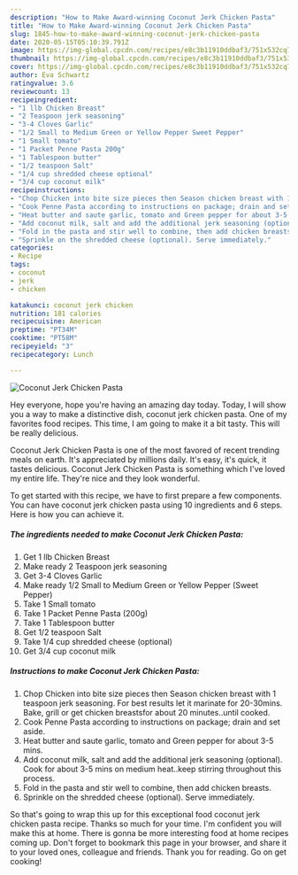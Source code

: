 ```yaml
---
description: "How to Make Award-winning Coconut Jerk Chicken Pasta"
title: "How to Make Award-winning Coconut Jerk Chicken Pasta"
slug: 1845-how-to-make-award-winning-coconut-jerk-chicken-pasta
date: 2020-05-15T05:10:39.791Z
image: https://img-global.cpcdn.com/recipes/e8c3b11910ddbaf3/751x532cq70/coconut-jerk-chicken-pasta-recipe-main-photo.jpg
thumbnail: https://img-global.cpcdn.com/recipes/e8c3b11910ddbaf3/751x532cq70/coconut-jerk-chicken-pasta-recipe-main-photo.jpg
cover: https://img-global.cpcdn.com/recipes/e8c3b11910ddbaf3/751x532cq70/coconut-jerk-chicken-pasta-recipe-main-photo.jpg
author: Eva Schwartz
ratingvalue: 3.6
reviewcount: 13
recipeingredient:
- "1 llb Chicken Breast"
- "2 Teaspoon jerk seasoning"
- "3-4 Cloves Garlic"
- "1/2 Small to Medium Green or Yellow Pepper Sweet Pepper"
- "1 Small tomato"
- "1 Packet Penne Pasta 200g"
- "1 Tablespoon butter"
- "1/2 teaspoon Salt"
- "1/4 cup shredded cheese optional"
- "3/4 cup coconut milk"
recipeinstructions:
- "Chop Chicken into bite size pieces then Season chicken breast with 1 teaspoon jerk seasoning. For best results let it marinate for 20-30mins. Bake, grill or get chicken breastsfor about 20 minutes..until cooked."
- "Cook Penne Pasta according to instructions on package; drain and set aside."
- "Heat butter and saute garlic, tomato and Green pepper for about 3-5 mins."
- "Add coconut milk, salt and add the additional jerk seasoning (optional). Cook for about 3-5 mins on medium heat..keep stirring throughout this process."
- "Fold in the pasta and stir well to combine, then add chicken breasts."
- "Sprinkle on the shredded cheese (optional). Serve immediately."
categories:
- Recipe
tags:
- coconut
- jerk
- chicken

katakunci: coconut jerk chicken 
nutrition: 181 calories
recipecuisine: American
preptime: "PT34M"
cooktime: "PT58M"
recipeyield: "3"
recipecategory: Lunch

---
```



![Coconut Jerk Chicken Pasta](https://img-global.cpcdn.com/recipes/e8c3b11910ddbaf3/751x532cq70/coconut-jerk-chicken-pasta-recipe-main-photo.jpg)

Hey everyone, hope you're having an amazing day today. Today, I will show you a way to make a distinctive dish, coconut jerk chicken pasta. One of my favorites food recipes. This time, I am going to make it a bit tasty. This will be really delicious.

Coconut Jerk Chicken Pasta is one of the most favored of recent trending meals on earth. It's appreciated by millions daily. It's easy, it's quick, it tastes delicious. Coconut Jerk Chicken Pasta is something which I've loved my entire life. They're nice and they look wonderful.




To get started with this recipe, we have to first prepare a few components. You can have coconut jerk chicken pasta using 10 ingredients and 6 steps. Here is how you can achieve it.

<!--inarticleads1-->

##### The ingredients needed to make Coconut Jerk Chicken Pasta:

1. Get 1 llb Chicken Breast
1. Make ready 2 Teaspoon jerk seasoning
1. Get 3-4 Cloves Garlic
1. Make ready 1/2 Small to Medium Green or Yellow Pepper (Sweet Pepper)
1. Take 1 Small tomato
1. Take 1 Packet Penne Pasta (200g)
1. Take 1 Tablespoon butter
1. Get 1/2 teaspoon Salt
1. Take 1/4 cup shredded cheese (optional)
1. Get 3/4 cup coconut milk




<!--inarticleads2-->

##### Instructions to make Coconut Jerk Chicken Pasta:

1. Chop Chicken into bite size pieces then Season chicken breast with 1 teaspoon jerk seasoning. For best results let it marinate for 20-30mins. Bake, grill or get chicken breastsfor about 20 minutes..until cooked.
1. Cook Penne Pasta according to instructions on package; drain and set aside.
1. Heat butter and saute garlic, tomato and Green pepper for about 3-5 mins.
1. Add coconut milk, salt and add the additional jerk seasoning (optional). Cook for about 3-5 mins on medium heat..keep stirring throughout this process.
1. Fold in the pasta and stir well to combine, then add chicken breasts.
1. Sprinkle on the shredded cheese (optional). Serve immediately.




So that's going to wrap this up for this exceptional food coconut jerk chicken pasta recipe. Thanks so much for your time. I'm confident you will make this at home. There is gonna be more interesting food at home recipes coming up. Don't forget to bookmark this page in your browser, and share it to your loved ones, colleague and friends. Thank you for reading. Go on get cooking!
